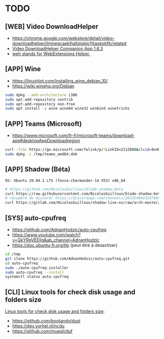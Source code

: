 # TODO

## [WEB] Video DownloadHelper

- https://chrome.google.com/webstore/detail/video-downloadhelper/lmjnegcaeklhafolokijcfjliaokphfk/related
- [Video DownloadHelper Companion App 1.6.3](https://www.downloadhelper.net/install-coapp?browser=chrome)
- [weh stands for WebExtensions Helper.](https://github.com/mi-g/weh)

## [APP] Wine

- https://linuxhint.com/installing_wine_debian_10/
- https://wiki.winehq.org/Debian

```sh
sudo dpkg --add-architecture i386
sudo apt-add-repository contrib
sudo apt-add-repository non-free
sudo apt install -y wine wine64 wine32 winbind winetricks
```

## [APP] Teams (Microsoft)

- https://www.microsoft.com/fr-fr/microsoft-teams/download-app#desktopAppDownloadregion

```sh
curl -fsSL https://go.microsoft.com/fwlink/p/?LinkID=2112886&clcid=0x40c&culture=fr-fr&country=FR -o /tmp/teams_amd64.deb
sudo dpkg -i /tmp/teams_amd64.deb
```

## [APP] Shadow (Béta)

`OS: Ubuntu 20.04.1 LTS (fossa-charmander-14 X53) x86_64`

```sh
# https://github.com/NicolasGuilloux/blade-shadow-beta
curl https://raw.githubusercontent.com/NicolasGuilloux/blade-shadow-beta/master/scripts/check_driver.sh | bash
# récupéré du discord: https://discordapp.com/channels/263324043153768449/582598998544744455/748505006378057749
curl https://gitlab.com/NicolasGuilloux/shadow-live-os/raw/arch-master/airootfs/etc/drirc -o ~/.drirc
```

## [SYS] auto-cpufreq

- https://github.com/AdnanHodzic/auto-cpufreq
- https://www.youtube.com/watch?v=QkYRpVEEIlg&ab_channel=AdnanHodzic
- https://doc.ubuntu-fr.org/tlp (peut être à desactiver)

```sh
cd /tmp
git clone https://github.com/AdnanHodzic/auto-cpufreq.git
cd auto-cpufreq
sudo ./auto-cpufreq-installer
sudo auto-cpufreq --install
systemctl status auto-cpufreq
```

## [CLI] Linux tools for check disk usage and folders size

[Linux tools for check disk usage and folders size](https://dev.to/insolita/linux-tools-for-check-disk-usage-and-folders-size-1ko2):

- https://github.com/bootandy/dust
- https://dev.yorhel.nl/ncdu
- https://github.com/muesli/duf

